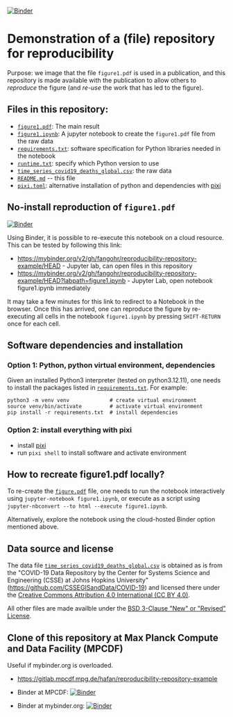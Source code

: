 [![Binder](https://mybinder.org/badge_logo.svg)](https://mybinder.org/v2/gh/fangohr/reproducibility-repository-example/HEAD?labpath=figure1.ipynb)

# Demonstration of a (file) repository for reproducibility

Purpose: we image that the file `figure1.pdf` is used in a publication, and this repository is made available
with the publication to allow others to *reproduce* the figure (and *re-use* the work that has led to the figure).

## Files in this repository:

- [`figure1.pdf`](figure1.pdf): The main result
- [`figure1.ipynb`](figure1.ipynb): A jupyter notebook to create the `figure1.pdf` file from the raw data
- [`requirements.txt`](requirements.txt): software specification for Python libraries needed in the notebook
- [`runtime.txt`](runtime.txt): specify which Python version to use
- [`time_series_covid19_deaths_global.csv`](time_series_covid19_deaths_global.csv): the raw data
- [`README.md`](README.md) -- this file
- [`pixi.toml`](pixi.toml): alternative installation of python and dependencies with [pixi](https://pixi.sh)

## No-install reproduction of `figure1.pdf`

[![Binder](https://mybinder.org/badge_logo.svg)](https://mybinder.org/v2/gh/fangohr/reproducibility-repository-example/HEAD?labpath=figure1.ipynb)


Using Binder, it is possible to re-execute this notebook on a cloud resource. This can be tested by following this link:

- https://mybinder.org/v2/gh/fangohr/reproducibility-repository-example/HEAD - Jupyter lab, can open files in this repository
- https://mybinder.org/v2/gh/fangohr/reproducibility-repository-example/HEAD?labpath=figure1.ipynb - Jupyter Lab, open notebook figure1.ipynb immediately

It may take a few minutes for this link to redirect to a Notebook in the browser. Once this has arrived, one can reproduce
the figure by re-executing all cells in the notebook `figure1.ipynb` by pressing `SHIFT-RETURN` once for each cell.

## Software dependencies and installation

### Option 1: Python, python virtual environment, dependencies

Given an installed Python3 interpreter (tested on python3.12.11), one needs to install the
packages listed in [`requirements.txt`](requirements.txt). For example:

```console
python3 -m venv venv             # create virtual environment
source venv/bin/activate         # activate virtual environment
pip install -r requirements.txt  # install dependencies
```

### Option 2: install everything with pixi

- install [pixi](https://pixi.sh)
- run `pixi shell` to install software and activate environment

## How to recreate figure1.pdf locally?

To re-create the [`figure.pdf`](figure1.pdf) file, one needs to run the notebook interactively 
using `jupyter-notebook figure1.ipynb`, or execute as a script using 
`jupyter-nbconvert --to html --execute figure1.ipynb`.

Alternatively, explore the notebook using the cloud-hosted Binder option mentioned above.  

## Data source and license

The data file [`time_series_covid19_deaths_global.csv`](time_series_covid19_deaths_global.csv) is obtained as is from 
the "COVID-19 Data Repository by the Center for Systems Science and Engineering (CSSE) at Johns Hopkins University" (https://github.com/CSSEGISandData/COVID-19) and licensed there under the [Creative Commons Attribution 4.0 International (CC BY 4.0)](https://creativecommons.org/licenses/by/4.0/).

All other files are made availble under the [BSD 3-Clause "New" or "Revised" License](LICENSE).

## Clone of this repository at Max Planck Compute and Data Facility (MPCDF)

Useful if mybinder.org is overloaded.

- https://gitlab.mpcdf.mpg.de/hafan/reproducibility-repository-example

- Binder at MPCDF: [![Binder](https://mybinder.org/badge_logo.svg)](https://notebooks.mpcdf.mpg.de/binder/v2/git/https%3A%2F%2Fgitlab.mpcdf.mpg.de%2Fhafan%2Freproducibility-repository-example/HEAD)

- Binder at mybinder.org: [![Binder](https://mybinder.org/badge_logo.svg)](https://mybinder.org/v2/gh/fangohr/reproducibility-repository-example/HEAD)


